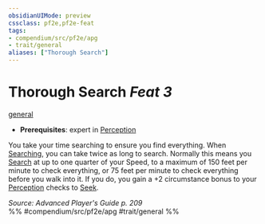 ```yaml
---
obsidianUIMode: preview
cssclass: pf2e,pf2e-feat
tags:
- compendium/src/pf2e/apg
- trait/general
aliases: ["Thorough Search"]
---
```

# Thorough Search  *Feat 3*  
[general](/rules/traits/general.md)  

- **Prerequisites**: expert in [Perception](/compendium/skills.md#Perception)

You take your time searching to ensure you find everything. When [Searching](/rules/actions/search.md), you can take twice as long to search. Normally this means you [Search](/rules/actions/search.md) at up to one quarter of your Speed, to a maximum of 150 feet per minute to check everything, or 75 feet per minute to check everything before you walk into it. If you do, you gain a +2 circumstance bonus to your [Perception](/compendium/skills.md#Perception) checks to [Seek](/rules/actions/seek.md).

*Source: Advanced Player's Guide p. 209*  
%% #compendium/src/pf2e/apg #trait/general %%